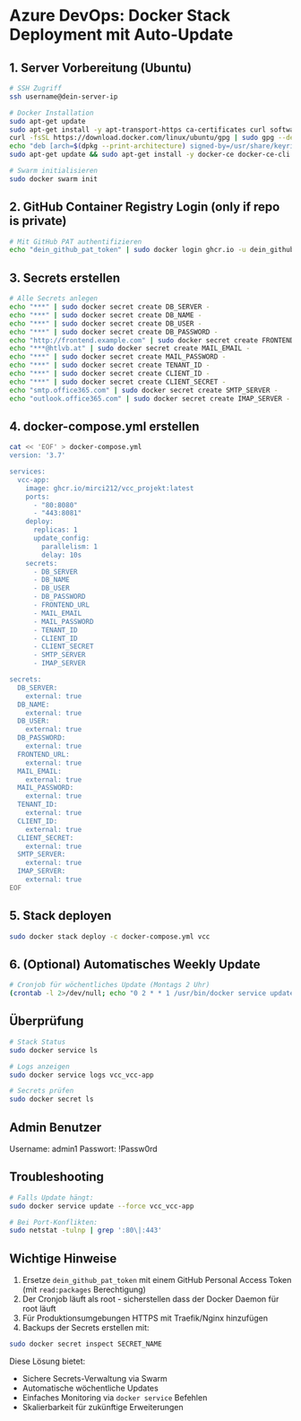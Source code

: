 # **Azure DevOps: Docker Stack Deployment mit Auto-Update**

## **1. Server Vorbereitung (Ubuntu)**
```bash
# SSH Zugriff
ssh username@dein-server-ip

# Docker Installation
sudo apt-get update
sudo apt-get install -y apt-transport-https ca-certificates curl software-properties-common
curl -fsSL https://download.docker.com/linux/ubuntu/gpg | sudo gpg --dearmor -o /usr/share/keyrings/docker-archive-keyring.gpg
echo "deb [arch=$(dpkg --print-architecture) signed-by=/usr/share/keyrings/docker-archive-keyring.gpg] https://download.docker.com/linux/ubuntu $(lsb_release -cs) stable" | sudo tee /etc/apt/sources.list.d/docker.list > /dev/null
sudo apt-get update && sudo apt-get install -y docker-ce docker-ce-cli containerd.io

# Swarm initialisieren
sudo docker swarm init
```

## **2. GitHub Container Registry Login (only if repo is private)**
```bash
# Mit GitHub PAT authentifizieren
echo "dein_github_pat_token" | sudo docker login ghcr.io -u dein_github_username --password-stdin
```

## **3. Secrets erstellen**
```bash
# Alle Secrets anlegen
echo "***" | sudo docker secret create DB_SERVER -
echo "***" | sudo docker secret create DB_NAME -
echo "***" | sudo docker secret create DB_USER -
echo "***" | sudo docker secret create DB_PASSWORD -
echo "http://frontend.example.com" | sudo docker secret create FRONTEND_URL -
echo "***@htlvb.at" | sudo docker secret create MAIL_EMAIL -
echo "***" | sudo docker secret create MAIL_PASSWORD -
echo "***" | sudo docker secret create TENANT_ID -
echo "***" | sudo docker secret create CLIENT_ID -
echo "***" | sudo docker secret create CLIENT_SECRET -
echo "smtp.office365.com" | sudo docker secret create SMTP_SERVER -
echo "outlook.office365.com" | sudo docker secret create IMAP_SERVER -
```

## **4. docker-compose.yml erstellen**
```bash
cat << 'EOF' > docker-compose.yml
version: '3.7'

services:
  vcc-app:
    image: ghcr.io/mirci212/vcc_projekt:latest
    ports:
      - "80:8080"
      - "443:8081"
    deploy:
      replicas: 1
      update_config:
        parallelism: 1
        delay: 10s
    secrets:
      - DB_SERVER
      - DB_NAME
      - DB_USER
      - DB_PASSWORD
      - FRONTEND_URL
      - MAIL_EMAIL
      - MAIL_PASSWORD
      - TENANT_ID
      - CLIENT_ID
      - CLIENT_SECRET
      - SMTP_SERVER
      - IMAP_SERVER

secrets:
  DB_SERVER:
    external: true
  DB_NAME:
    external: true
  DB_USER:
    external: true
  DB_PASSWORD:
    external: true
  FRONTEND_URL:
    external: true
  MAIL_EMAIL:
    external: true
  MAIL_PASSWORD:
    external: true
  TENANT_ID:
    external: true
  CLIENT_ID:
    external: true
  CLIENT_SECRET:
    external: true
  SMTP_SERVER:
    external: true
  IMAP_SERVER:
    external: true
EOF
```

## **5. Stack deployen**
```bash
sudo docker stack deploy -c docker-compose.yml vcc
```

## **6. (Optional) Automatisches Weekly Update**
```bash
# Cronjob für wöchentliches Update (Montags 2 Uhr)
(crontab -l 2>/dev/null; echo "0 2 * * 1 /usr/bin/docker service update --image ghcr.io/mirci212/vcc_projekt:latest vcc_vcc-app") | crontab -
```

## **Überprüfung**
```bash
# Stack Status
sudo docker service ls

# Logs anzeigen
sudo docker service logs vcc_vcc-app

# Secrets prüfen
sudo docker secret ls
```
## **Admin Benutzer**
Username: admin1
Passwort: !Passw0rd

## **Troubleshooting**
```bash
# Falls Update hängt:
sudo docker service update --force vcc_vcc-app

# Bei Port-Konflikten:
sudo netstat -tulnp | grep ':80\|:443'
```

## **Wichtige Hinweise**
1. Ersetze `dein_github_pat_token` mit einem GitHub Personal Access Token (mit `read:packages` Berechtigung)
2. Der Cronjob läuft als root - sicherstellen dass der Docker Daemon für root läuft
3. Für Produktionsumgebungen HTTPS mit Traefik/Nginx hinzufügen
4. Backups der Secrets erstellen mit:
```bash
sudo docker secret inspect SECRET_NAME
```

Diese Lösung bietet:
- Sichere Secrets-Verwaltung via Swarm
- Automatische wöchentliche Updates
- Einfaches Monitoring via `docker service` Befehlen
- Skalierbarkeit für zukünftige Erweiterungen